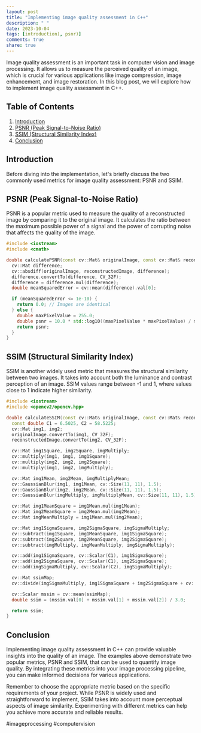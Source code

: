 ```yaml
---
layout: post
title: "Implementing image quality assessment in C++"
description: " "
date: 2023-10-04
tags: [introduction), psnr)]
comments: true
share: true
---
```


Image quality assessment is an important task in computer vision and image processing. It allows us to measure the perceived quality of an image, which is crucial for various applications like image compression, image enhancement, and image restoration. In this blog post, we will explore how to implement image quality assessment in C++.

## Table of Contents
1. [Introduction](#introduction)
2. [PSNR (Peak Signal-to-Noise Ratio)](#psnr)
3. [SSIM (Structural Similarity Index)](#ssim)
4. [Conclusion](#conclusion)

## Introduction
Before diving into the implementation, let's briefly discuss the two commonly used metrics for image quality assessment: PSNR and SSIM.

## PSNR (Peak Signal-to-Noise Ratio)
PSNR is a popular metric used to measure the quality of a reconstructed image by comparing it to the original image. It calculates the ratio between the maximum possible power of a signal and the power of corrupting noise that affects the quality of the image.

```cpp
#include <iostream>
#include <cmath>

double calculatePSNR(const cv::Mat& originalImage, const cv::Mat& reconstructedImage) {
  cv::Mat difference;
  cv::absdiff(originalImage, reconstructedImage, difference);
  difference.convertTo(difference, CV_32F);
  difference = difference.mul(difference);
  double meanSquaredError = cv::mean(difference).val[0];

  if (meanSquaredError <= 1e-10) {
    return 0.0; // Images are identical
  } else {
    double maxPixelValue = 255.0;
    double psnr = 10.0 * std::log10((maxPixelValue * maxPixelValue) / meanSquaredError);
    return psnr;
  }
}
```
 
## SSIM (Structural Similarity Index)
SSIM is another widely used metric that measures the structural similarity between two images. It takes into account both the luminance and contrast perception of an image. SSIM values range between -1 and 1, where values close to 1 indicate higher similarity.

```cpp
#include <iostream>
#include <opencv2/opencv.hpp>

double calculateSSIM(const cv::Mat& originalImage, const cv::Mat& reconstructedImage) {
  const double C1 = 6.5025, C2 = 58.5225;
  cv::Mat img1, img2;
  originalImage.convertTo(img1, CV_32F);
  reconstructedImage.convertTo(img2, CV_32F);

  cv::Mat img1Square, img2Square, imgMultiply;
  cv::multiply(img1, img1, img1Square);
  cv::multiply(img2, img2, img2Square);
  cv::multiply(img1, img2, imgMultiply);

  cv::Mat img1Mean, img2Mean, imgMultiplyMean;
  cv::GaussianBlur(img1, img1Mean, cv::Size(11, 11), 1.5);
  cv::GaussianBlur(img2, img2Mean, cv::Size(11, 11), 1.5);
  cv::GaussianBlur(imgMultiply, imgMultiplyMean, cv::Size(11, 11), 1.5);

  cv::Mat img1MeanSquare = img1Mean.mul(img1Mean);
  cv::Mat img2MeanSquare = img2Mean.mul(img2Mean);
  cv::Mat imgMeanMultiply = img1Mean.mul(img2Mean);

  cv::Mat img1SigmaSquare, img2SigmaSquare, imgSigmaMultiply;
  cv::subtract(img1Square, img1MeanSquare, img1SigmaSquare);
  cv::subtract(img2Square, img2MeanSquare, img2SigmaSquare);
  cv::subtract(imgMultiply, imgMeanMultiply, imgSigmaMultiply);

  cv::add(img1SigmaSquare, cv::Scalar(C1), img1SigmaSquare);
  cv::add(img2SigmaSquare, cv::Scalar(C1), img2SigmaSquare);
  cv::add(imgSigmaMultiply, cv::Scalar(C2), imgSigmaMultiply);

  cv::Mat ssimMap;
  cv::divide(imgSigmaMultiply, img1SigmaSquare + img2SigmaSquare + cv::Scalar(C2), ssimMap);

  cv::Scalar mssim = cv::mean(ssimMap);
  double ssim = (mssim.val[0] + mssim.val[1] + mssim.val[2]) / 3.0;

  return ssim;
}
```

## Conclusion
Implementing image quality assessment in C++ can provide valuable insights into the quality of an image. The examples above demonstrate two popular metrics, PSNR and SSIM, that can be used to quantify image quality. By integrating these metrics into your image processing pipeline, you can make informed decisions for various applications.

Remember to choose the appropriate metric based on the specific requirements of your project. While PSNR is widely used and straightforward to implement, SSIM takes into account more perceptual aspects of image similarity. Experimenting with different metrics can help you achieve more accurate and reliable results.

#imageprocessing #computervision